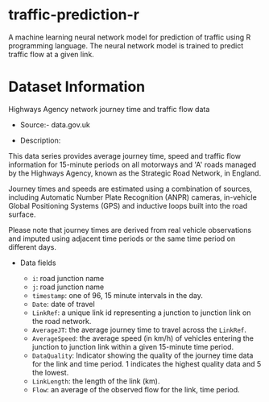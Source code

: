 # traffic-prediction-r
A machine learning neural network model for prediction of traffic using R programming language.
The neural network model is trained to predict traffic flow at a given link. 

# Dataset Information
Highways Agency network journey time and traffic flow data

* Source:- data.gov.uk

* Description: 

This data series provides average journey time, speed and traffic flow
information for 15-minute periods on all motorways and 'A' roads
managed by the Highways Agency, known as the Strategic Road Network,
in England.

Journey times and speeds are estimated using a combination of sources,
including Automatic Number Plate Recognition (ANPR) cameras,
in-vehicle Global Positioning Systems (GPS) and inductive loops built
into the road surface.

Please note that journey times are derived from real vehicle
observations and imputed using adjacent time periods or the same time
period on different days.

* Data fields

	- `i`: road junction name
	- `j`: road junction name
	- `timestamp`: one of 96, 15 minute intervals in the day.
	- `Date`: date of travel
	- `LinkRef`: a unique link id representing a junction to junction 
      link on the road network.	
	- `AverageJT`: the average journey time to travel across the `LinkRef`.
	- `AverageSpeed`: the average speed (in km/h) of vehicles entering
      the junction to junction link within a given 15-minute time period.
	- `DataQuality`: Indicator showing the quality of the journey time
      data for the link and time period. 1 indicates the highest
      quality data and 5 the lowest.
	- `LinkLength`: the length of the link (km).
	- `Flow`: an average of the observed flow for the link, time period.
